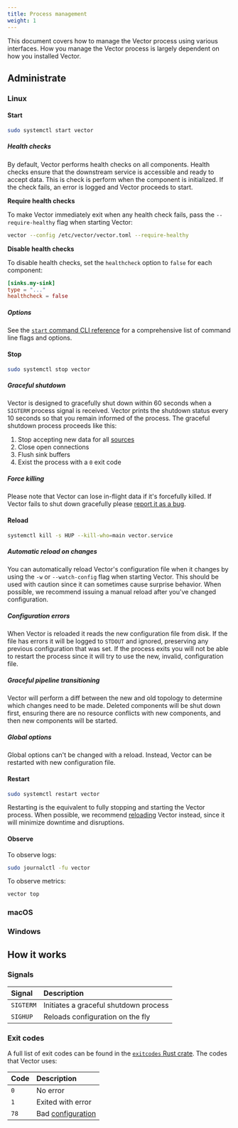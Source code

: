```yaml
---
title: Process management
weight: 1
---
```


This document covers how to manage the Vector process using various interfaces. How you manage the Vector process is largely dependent on how you installed Vector.

## Administrate

### Linux

#### Start

```bash
sudo systemctl start vector
```

##### Health checks

By default, Vector performs health checks on all components. Health checks ensure that the downstream service is accessible and ready to accept data. This is check is perform when the component is initialized. If the check fails, an error is logged and Vector proceeds to start.

**Require health checks**

To make Vector immediately exit when any health check fails, pass the `--require-healthy` flag when starting Vector:

```bash
vector --config /etc/vector/vector.toml --require-healthy
```

**Disable health checks**

To disable health checks, set the `healthcheck` option to `false` for each component:

```toml
[sinks.my-sink]
type = "..."
healthcheck = false
```

##### Options

See the [`start` command CLI reference][start] for a comprehensive list of command line flags and options.

#### Stop

```bash
sudo systemctl stop vector
```

##### Graceful shutdown

Vector is designed to gracefully shut down within 60 seconds when a `SIGTERM` process signal is received. Vector prints the shutdown status every 10 seconds so that you remain informed of the process. The graceful shutdown process proceeds like this:

1. Stop accepting new data for all [sources]
1. Close open connections
1. Flush sink buffers
1. Exist the process with a `0` exit code

##### Force killing

Please note that Vector can lose in-flight data if it's forcefully killed. If Vector fails to shut down gracefully please [report it as a bug][bug].

#### Reload

```bash
systemctl kill -s HUP --kill-who=main vector.service
```

##### Automatic reload on changes

You can automatically reload Vector's configuration file when it changes by using the `-w` or `--watch-config` flag when starting Vector. This should be used with caution since it can sometimes cause surprise behavior. When possible, we recommend issuing a manual reload after you've changed configuration.

##### Configuration errors

When Vector is reloaded it reads the new configuration file from disk. If the file has errors it will be logged to `STDOUT` and ignored, preserving any previous configuration that was set. If the process exits you will not be able to restart the process since it will try to use the new, invalid, configuration file.

##### Graceful pipeline transitioning

Vector will perform a diff between the new and old topology to determine which changes need to be made. Deleted components will be shut down first, ensuring there are no resource conflicts with new components, and then new components will be started.

##### Global options

Global options can't be changed with a reload. Instead, Vector can be restarted with new configuration file.

#### Restart

```bash
sudo systemctl restart vector
```

Restarting is the equivalent to fully stopping and starting the Vector process. When possible, we recommend [reloading](#reload) Vector instead, since it will minimize downtime and disruptions.

#### Observe

To observe logs:

```bash
sudo journalctl -fu vector
```

To observe metrics:

```bash
vector top
```

### macOS

### Windows

## How it works

### Signals

Signal | Description
:------|:-----------
`SIGTERM` | Initiates a graceful shutdown process
`SIGHUP` | Reloads configuration on the fly

### Exit codes

A full list of exit codes can be found in the [`exitcodes` Rust crate][exitcodes]. The codes that Vector uses:

Code | Description
:----|:-----------
`0` | No error
`1` | Exited with error
`78` | Bad [configuration]

[bug]: https://github.com/timberio/vector/issues/new?labels=type%3A+bug
[configuration]: /docs/reference/configuration
[exitcodes]: https://docs.rs/exitcode/latest/exitcode/#constants
[sources]: /docs/reference/configuration/sources
[start]: /docs/reference/cli/#start
